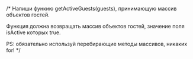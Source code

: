 /*
  Напиши функию getActiveGuests(guests), принимающую массив объектов гостей. 
  
  Функция должна возвращать массив объектов гостей, значение поля isActive которых true.
         
  PS: обязательно используй перебирающие методы массивов, никаких for!
*/